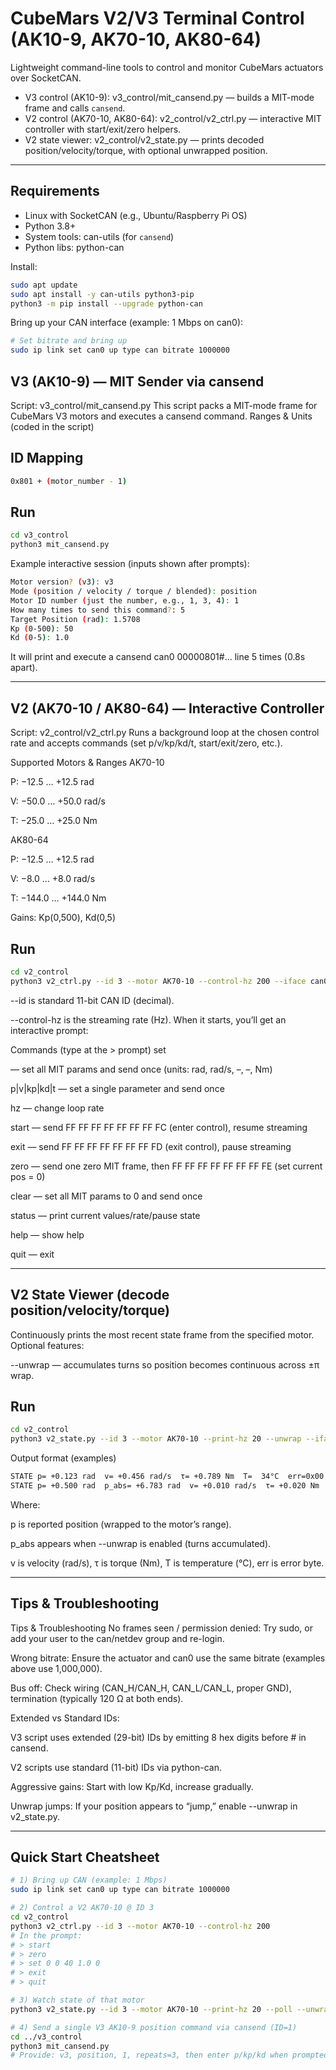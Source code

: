 # CubeMars V2/V3 Terminal Control (AK10-9, AK70-10, AK80-64)

Lightweight command-line tools to control and monitor CubeMars actuators over SocketCAN.

- V3 control (AK10-9): v3_control/mit_cansend.py — builds a MIT-mode frame and calls `cansend`.
- V2 control (AK70-10, AK80-64): v2_control/v2_ctrl.py — interactive MIT controller with start/exit/zero helpers.
- V2 state viewer: v2_control/v2_state.py — prints decoded position/velocity/torque, with optional unwrapped position.

---

## Requirements

- Linux with SocketCAN (e.g., Ubuntu/Raspberry Pi OS)
- Python 3.8+
- System tools: can-utils (for `cansend`)
- Python libs: python-can

Install:
```bash
sudo apt update
sudo apt install -y can-utils python3-pip
python3 -m pip install --upgrade python-can
```
Bring up your CAN interface (example: 1 Mbps on can0):
```bash
# Set bitrate and bring up
sudo ip link set can0 up type can bitrate 1000000
```

## V3 (AK10-9) — MIT Sender via cansend
Script: v3_control/mit_cansend.py
This script packs a MIT-mode frame for CubeMars V3 motors and executes a cansend command.
Ranges & Units (coded in the script)

## ID Mapping
```bash
0x801 + (motor_number - 1)
```

## Run
```bash
cd v3_control
python3 mit_cansend.py
```
Example interactive session (inputs shown after prompts):
```bash
Motor version? (v3): v3
Mode (position / velocity / torque / blended): position
Motor ID number (just the number, e.g., 1, 3, 4): 1
How many times to send this command?: 5
Target Position (rad): 1.5708
Kp (0-500): 50
Kd (0-5): 1.0
```
It will print and execute a cansend can0 00000801#... line 5 times (0.8s apart).

---

## V2 (AK70-10 / AK80-64) — Interactive Controller
Script: v2_control/v2_ctrl.py
Runs a background loop at the chosen control rate and accepts commands (set p/v/kp/kd/t, start/exit/zero, etc.).

Supported Motors & Ranges
AK70-10

P: −12.5 … +12.5 rad

V: −50.0 … +50.0 rad/s

T: −25.0 … +25.0 Nm

AK80-64

P: −12.5 … +12.5 rad

V: −8.0 … +8.0 rad/s

T: −144.0 … +144.0 Nm

Gains: Kp(0,500), Kd(0,5)

## Run
```bash
cd v2_control
python3 v2_ctrl.py --id 3 --motor AK70-10 --control-hz 200 --iface can0
```
--id is standard 11-bit CAN ID (decimal).

--control-hz is the streaming rate (Hz).
When it starts, you’ll get an interactive prompt:

Commands (type at the > prompt)
set <p> <v> <kp> <kd> <t> — set all MIT params and send once
(units: rad, rad/s, –, –, Nm)

p|v|kp|kd|t <val> — set a single parameter and send once

hz <rate> — change loop rate

start — send FF FF FF FF FF FF FF FC (enter control), resume streaming

exit — send FF FF FF FF FF FF FF FD (exit control), pause streaming

zero — send one zero MIT frame, then FF FF FF FF FF FF FF FE (set current pos = 0)

clear — set all MIT params to 0 and send once

status — print current values/rate/pause state

help — show help

quit — exit

---

## V2 State Viewer (decode position/velocity/torque)
Continuously prints the most recent state frame from the specified motor. Optional features:

--unwrap — accumulates turns so position becomes continuous across ±π wrap.


## Run
```bash
cd v2_control
python3 v2_state.py --id 3 --motor AK70-10 --print-hz 20 --unwrap --iface can0
```

Output format (examples)
```bash
STATE p= +0.123 rad  v= +0.456 rad/s  τ= +0.789 Nm  T=  34°C  err=0x00
STATE p= +0.500 rad  p_abs= +6.783 rad  v= +0.010 rad/s  τ= +0.020 Nm  T=  36°C  err=0x00
```

Where:

p is reported position (wrapped to the motor’s range).

p_abs appears when --unwrap is enabled (turns accumulated).

v is velocity (rad/s), τ is torque (Nm), T is temperature (°C), err is error byte.

---

## Tips & Troubleshooting
Tips & Troubleshooting
No frames seen / permission denied: Try sudo, or add your user to the can/netdev group and re-login.

Wrong bitrate: Ensure the actuator and can0 use the same bitrate (examples above use 1,000,000).

Bus off: Check wiring (CAN_H/CAN_H, CAN_L/CAN_L, proper GND), termination (typically 120 Ω at both ends).

Extended vs Standard IDs:

V3 script uses extended (29-bit) IDs by emitting 8 hex digits before # in cansend.

V2 scripts use standard (11-bit) IDs via python-can.

Aggressive gains: Start with low Kp/Kd, increase gradually.

Unwrap jumps: If your position appears to “jump,” enable --unwrap in v2_state.py.

---

## Quick Start Cheatsheet
```bash
# 1) Bring up CAN (example: 1 Mbps)
sudo ip link set can0 up type can bitrate 1000000

# 2) Control a V2 AK70-10 @ ID 3
cd v2_control
python3 v2_ctrl.py --id 3 --motor AK70-10 --control-hz 200
# In the prompt:
# > start
# > zero
# > set 0 0 40 1.0 0
# > exit
# > quit

# 3) Watch state of that motor
python3 v2_state.py --id 3 --motor AK70-10 --print-hz 20 --poll --unwrap

# 4) Send a single V3 AK10-9 position command via cansend (ID=1)
cd ../v3_control
python3 mit_cansend.py
# Provide: v3, position, 1, repeats=3, then enter p/kp/kd when prompted
```






